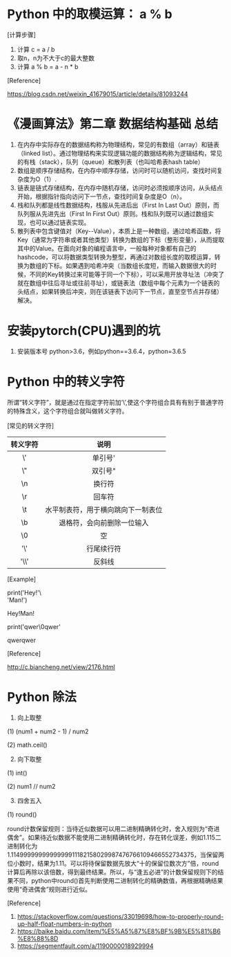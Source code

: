 # Python 中的取模运算： a % b
[计算步骤]
1. 计算 c = a / b
2. 取n，n为不大于c的最大整数
3. 计算 a % b = a - n * b

[Reference]

https://blog.csdn.net/weixin_41679015/article/details/81093244


# 《漫画算法》第二章 数据结构基础 总结
1. 在内存中实际存在的数据结构称为物理结构，常见的有数组（array）和链表（linked list）。通过物理结构来实现逻辑功能的数据结构称为逻辑结构，常见的有栈（stack），队列（queue）和散列表（也叫哈希表hash table）
2. 数组是顺序存储结构，在内存中顺序存储，访问时可以随机访问，查找时间复杂度为O（1）.
3. 链表是链式存储结构，在内存中随机存储，访问时必须按顺序访问，从头结点开始，根据指针指向访问下一节点，查找时间复杂度是O（n）。
4. 栈和队列都是线性数据结构，栈服从先进后出（First In Last Out）原则，而队列服从先进先出（First In First Out）原则。栈和队列既可以通过数组实现，也可以通过链表实现。
5. 散列表中包含键值对（Key--Value），本质上是一种数组，通过哈希函数，将Key（通常为字符串或者其他类型）转换为数组的下标（整形变量），从而提取其中的Value。在面向对象的编程语言中，一般每种对象都有自己的hashcode，可以将数据类型转换为整型，再通过对数组长度的取模运算，转换为数组的下标。如果遇到哈希冲突（当数组长度短，而输入数据很大的时候，不同的Key转换过来可能等于同一个下标），可以采用开放寻址法（冲突了就在数组中往后寻址或往前寻址），或链表法（数组中每个元素为一个链表的头结点，如果转换后冲突，则在该链表下访问下一节点，直至空节点并存储）解决。



# 安装pytorch(CPU)遇到的坑

1. 安装版本号 python>3.6，例如python==3.6.4，python=3.6.5


# Python 中的转义字符
所谓“转义字符”，就是通过在指定字符前加‘\’,使这个字符组合具有有别于普通字符的特殊含义，这个字符组合就叫做转义字符。

[常见的转义字符]

|转义字符|说明|
|:-:|:-:|
|\\'|单引号\'|
|\\"|双引号\"|
|\n|换行符|
|\r|回车符|
|\t|水平制表符，用于横向跳向下一制表位|
|\b|退格符，会向前删除一位输入|
|\0|空|
|'\\'|行尾续行符|
|'\\\\'|反斜线|


[Example]

print('Hey!'\\\
'Man!')

Hey!Man!

print('qwer\0qwer'

qwerqwer

[Reference]

http://c.biancheng.net/view/2176.html

# Python 除法

1. 向上取整

(1) (num1 + num2 - 1) / num2

(2) math.ceil()

2. 向下取整

(1) int()

(2) num1 // num2

3. 四舍五入

(1) round()

round计数保留规则：当待近似数据可以用二进制精确转化时，舍入规则为“奇进偶舍”。如果待近似数据不能使用二进制精确转化时，存在转化误差，例如1.115二进制转化为1.1149999999999999911182158029987476766109466552734375，当保留两位小数时，结果为1.11。可以将待保留数据先放大“十的保留位数次方”倍，round计算后再除以该倍数，得到最终结果。所以，与“逢五必进”的计数保留规则下的结果不同，python中round()首先判断使用二进制转化的精确数值，再根据精确结果使用“奇进偶舍”规则进行近似。

[Reference]

1. https://stackoverflow.com/questions/33019698/how-to-properly-round-up-half-float-numbers-in-python
2. https://baike.baidu.com/item/%E5%A5%87%E8%BF%9B%E5%81%B6%E8%88%8D
3. https://segmentfault.com/a/1190000018929994
